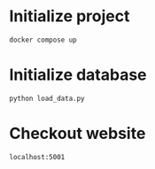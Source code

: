 # Initialize project
`docker compose up`

# Initialize database
`python load_data.py`

# Checkout website
`localhost:5001`